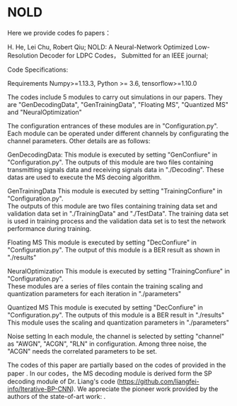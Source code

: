 # NOLD
Here we provide codes fo papers：

H. He, Lei Chu, Robert Qiu; NOLD: A Neural-Network Optimized Low-Resolution Decoder for LDPC Codes， Submitted for an IEEE journal;


Code Specifications:

Requirements
Numpy>=1.13.3, Python >= 3.6, tensorflow>=1.10.0

The codes include 5 modules to carry out simulations in our papers. They are "GenDecodingData", "GenTrainingData", "Floating MS", "Quantized MS" and "NeuralOptimization"

The configuration entrances of these modules are in "Configuration.py". Each module can be operated under different channels by configurating the channel parameters. 
Other details are as follows:
    
GenDecodingData:
    This module is executed by setting "GenConfiure" in "Configuration.py". 
    The outputs of this module are two files containing transmitting signals data and receiving signals data in "./Decoding".
    These datas are used to execute the MS decoing algorithm.

GenTrainingData
    This module is executed by setting "TrainingConfiure" in "Configuration.py".  
    The outputs of this module are two files containing training data set and validation data set in "./TrainingData" and "./TestData".
    The training data set is used in training process and the validation data set is to test the network performance during training.
    
Floating MS
    This module is executed by setting "DecConfiure" in "Configuration.py".
    The output of this module is a BER result as shown in "./results"
    
NeuralOptimization
    This module is executed by setting "TrainingConfiure" in "Configuration.py".  
    These modules are a series of files contain the training scaling and quantization parameters for each iteration  in "./parameters"

Quantized MS
    This module is executed by setting "DecConfiure" in "Configuration.py".
    The outputs of this module is a BER result in "./results"
    This module uses the scaling and quantization parameters in  "./parameters"
    
Noise setting
    In each module, the channel is selected by setting "channel" as "AWGN", "ACGN", "RLN" in configuration. 
    Among three noise, the "ACGN" needs the correlated parameters to be set.

The codes of this paper are partially based on the codes of provided in the paper <An Iterative BP-CNN Architecture for
Channel Decoding>. In our codes，the MS decoding module is derived form the SP decoding module of Dr. Liang's code (https://github.com/liangfei-info/Iterative-BP-CNN). We appreciate the pioneer work provided by the authors of the state-of-art work: <An Iterative BP-CNN Architecture for Channel Decoding>. 

